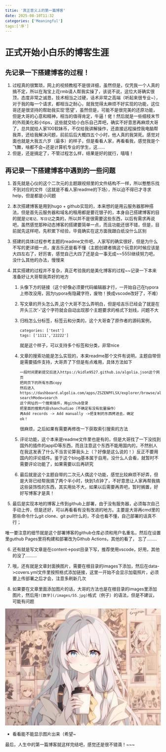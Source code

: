 ```yaml
---
titie: '真正意义上的第一篇博客'
date: 2025-08-10T11:32
categories: ['Meaningful']
tags:['序']
---
```


# 正式开始小白乐的博客生涯

## 先记录一下搭建博客的过程！

1. 过程真的很繁琐，网上的视频教程不是很详细，虽然但是，仅凭我一个人真的搞不定，所以在淘宝上花rmb请人帮我实操了，该说不说，这位大哥确实很顶，态度非常之诚恳，技术相当之过硬，话术非常之高端（听起来很专业~），对于我的每一个请求，都相当之耐心，就我觉得太麻烦不好实现的功能，这位哥还是很坚持的帮助我实现‘愿望’，虽然但是，可能不是很完美的还原功能，但是大哥的心意和精神，相当的值得肯定，牛逼！佬！然后就是一些细枝末节的外观美化和小tips，这些就交给小白乐自己弄吧，确实不好意思再麻烦大哥了，总共就给人家100软妹币，不仅给我讲解操作，还直接远程操控我电脑帮我弄，还给我解决问题，前前后后大概四五个小时，他人真的我哭死。感觉对面也就是大我五六岁（最多）的样子，但是看看人家，再看看我，感觉我是个飞舞，啥都不会~还是计算机专业的学生，这......
2. 但是，还是搞定了，不管过程怎么样，结果是好的就行，嘻嘻！

## 再记录一下搭建博客中遇到的一些问题

1. 首先就是心仪的这个二次元的主题跟视频里的文件结构不一样，所以憨憨乐找不到对应的文件（这就是不看人家readme的下场），所以迫不得已才寻求help，但是都是小问题

2. 本次搭建博客是用到hugo + github实现的，本来想的是用云服务器那种搭法，但是首先云服务器和域名的租用都是要花银子的，本身自己搭建博客的目的就是``记笔记、写日记``之类的，所以并不是很需要这些东西，以后有需求再说吧，虽然感觉那种动态博客的搭建要简单一点，而且功能还很不错，但是，目前就先这样吧，先积累下经验，毕竟确实在这方面我跟白纸没什么区别

3. 搭建的具体过程参考主题的readme文件吧，人家写的确实很好，但是为什么不写的更详细一点，废吉乐还是看不懂（主题创建者搞这个玩意的时候应该是大四左右了，好厉害，感觉自己大四了还是会一事无成~~555)继续努力吧，没什么其他的办法，慢慢来

4. 其实搭建的过程并不复杂，真正考验我的是美化博客的过程~~记录一下本来准备好让大哥帮我弄好的地方

     1. 头像下方的链接（这个好像必须要代码编辑器才行，一开始自己在typora上修改没用，因为typora有隐藏字符，废物！换成vscode改好了，不难）

     2. 写文章的开头怎么弄,这个大哥不怎么弄明白，但是哈吉乐已经会了就是在开头三次'-'这个字符就会自动出现那个主题要求的格式下划线，问题不大

     3. 归档怎么分标签，标签云和分类的，这个大哥查了原作者的源码案例，

        ```
        categories: ['test']
        tags: ['1111','22222']
        ```

        就是这个样子，可以支持多个标签和分类，非常nice

     4. 文章的搜索功能是怎么实现的，本来readme那个文件有说明，主题自带但是需要插件支持，大哥弄了下但是有点难用，具体方法如下

        ```
        一段时间更新提交后进入https://kidle9527.github.io/algolia.json这个网页
        把网页下的所有东西copy
        然后进入https://dashboard.algolia.com/apps/ZSZENPFLSX/explorer/browse/algolia_movie_sample_dataset?searchMode=search
        这个网址的一个搜索插件，用github登录
        把里面的搜索内容shanchudiao（不确定有没有批量操作）
        再Add records -> Add manually ->把复制的东西拷进去，确定
        ok！
        ```

        很麻烦，之后如果有需要再修改一下获取索引搜索的方法

     5. 评论功能，这个本来是readme文件里也是有的，但是大哥找了一下没找到国外的插件的appID等东西，而且注意这个东西不能用国内的，不然别人在我这发表了什么不当言论算我头上（？好像是这么说的！）反正不要用国内的评论插件。鉴于这个blog基本属于自用，没什么人会看，就暂时不需要评论功能了，如果需要以后再研究

     6. 最后就是这个主题自带的二次元人偶这个功能，感觉比较麻烦不好弄，但是大哥已经帮我搞了两个半小时，快到1点钟了，不好意思让人家再帮我搞这些装饰性的东西，其实用处不大，如果以后需要再弄吧，暂时搁置，好好写博客才是真！

5.  最后是实现本地的博客上传到github上部署，由于没有服务器，必须每次自己手动上传，但是还好，可以再看看有没有改进的地方。主要是大哥再cmd里的那些命令什么git clone、git pull什么的，不会也看不懂，自己部署的话真不行；

   唯一要注意的细节就是这个部署博客的github仓库必须和用户名重名，然后在设置里guthub Pages里将构建和部署改为Github Actions，其他的看了， 忘了........

6. 还有就是写文章是在content->post目录下写，推荐使用vscode，好用，其他的没了.........

7. 哦，还有就是文章封面换图片，需要在根目录的images下添加，然后在data->covers.yml文件里按照格式添加链接，这里一开始不会显示加载照片，必须要上传部署之后才会，注意多刷新几次

8. 如果要在文章里面添加图片的话，大哥的方法也是在根目录的images里添加图片，然后用``![数字](/images/55.jpg)``格式（例子）的语法，但是不建议，可能有问题

![00](/images/55.jpg)

* 看看能不能显示图片出来（希望~



最后，人生中的第一篇博客就这样完结吧，感觉还是很不错滴！~~~